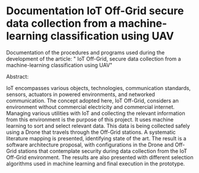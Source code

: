 # Documentation IoT Off-Grid secure data collection from a machine-learning classification using UAV
Documentation of the procedures and programs used during the development of the article: " IoT Off-Grid, secure data collection from a machine-learning classification using UAV"


Abstract:

IoT encompasses various objects, technologies, communication standards, sensors, actuators in powered environments, and networked communication. The concept adopted here, IoT Off-Grid, considers an environment without commercial electricity and commercial internet. Managing various utilities with IoT and collecting the relevant information from this environment is the purpose of this project. It uses machine learning to sort and select relevant data. This data is being collected safely using a Drone that travels through the Off-Grid stations. A systematic literature mapping is presented, identifying state of the art. The result is a software architecture proposal, with configurations in the Drone and Off-Grid stations that contemplate security during data collection from the IoT Off-Grid environment. The results are also presented with different selection algorithms used in machine learning and final execution in the prototype.